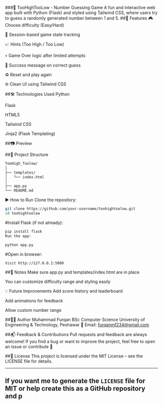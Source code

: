 ###🎯 TooHighTooLow - Number Guessing Game
A fun and interactive web app built with Python (Flask) and styled using Tailwind CSS, where users try to guess a randomly generated number between 1 and 5.
##🚀 Features
🎮 Choose difficulty (Easy/Hard)

🔐 Session-based game state tracking

📈 Hints (Too High / Too Low)

💀 Game Over logic after limited attempts

🎉 Success message on correct guess

♻️ Reset and play again

🌐 Clean UI using Tailwind CSS

##🛠️ Technologies Used
Python

Flask

HTML5

Tailwind CSS

Jinja2 (Flask Templating)

##📷 Preview

##📂 Project Structure
```bash
TooHigh_Toolow/
│
├── templates/
│   └── index.html
│
├── app.py
└── README.md
```
▶️ How to Run
Clone the repository:

```bash
git clone https://github.com/your-username/toohightoolow.git
cd toohightoolow
```
#Install Flask (if not already):
```bash
pip install flask
Run the app:
```
```bash
python app.py
```
#Open in browser:

```
Visit http://127.0.0.1:5000
```

##📌 Notes
Make sure app.py and templates/index.html are in place

You can customize difficulty range and styling easily

💡 Future Improvements
Add score history and leaderboard

Add animations for feedback

Allow custom number range

##🧑‍💻 Author
Muhammad Furqan
BSc Computer Science
University of Engineering & Technology, Peshawar
📧 Email: furqanmf234@gmail.com

##📬 Feedback & Contributions
Pull requests and feedback are always welcome!
If you find a bug or want to improve the project, feel free to open an issue or contribute 🚀

##📃 License
This project is licensed under the MIT License – see the LICENSE file for details.


---

If you want me to generate the `LICENSE` file for MIT or help create this as a GitHub repository and p
---
